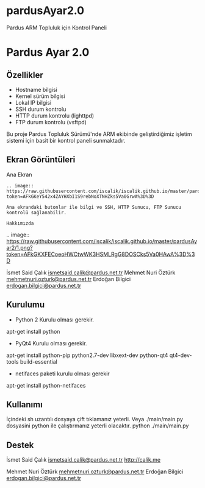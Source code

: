 # pardusAyar2.0
Pardus ARM Topluluk için Kontrol Paneli

Pardus Ayar 2.0
===========

Özellikler
--------
- Hostname bilgisi
- Kernel sürüm bilgisi
- Lokal IP bilgisi
- SSH durum kontrolu
- HTTP durum kontrolu (lighttpd)
- FTP durum kontrolu (vsftpd)


Bu proje Pardus Topluluk Sürümü'nde ARM ekibinde geliştirdiğimiz
işletim sistemi için basit bir kontrol paneli sunmaktadır.


Ekran Görüntüleri
-----------


Ana Ekran
~~~~~~
.. image:: https://raw.githubusercontent.com/iscalik/iscalik.github.io/master/pardusAyar2/0.png?token=AFkGKeY542x4ZAYHXbI1S9rebNoXTNHZks5Va0GrwA%3D%3D

Ana ekrandaki butonlar ile bilgi ve SSH, HTTP Sunucu, FTP Sunucu kontrolü sağlanabilir.

Hakkımızda
~~~~~~~~~~~~~~~
.. image:: https://raw.githubusercontent.com/iscalik/iscalik.github.io/master/pardusAyar2/1.png?token=AFkGKXFECoeoHWCtwWK3HSMLRgG8DOSCks5Va0HAwA%3D%3D

İsmet Said Çalık <ismetsaid.calik@pardus.net.tr>
Mehmet Nuri Öztürk <mehmetnuri.ozturk@pardus.net.tr>
Erdoğan Bilgici <erdogan.bilgici@pardus.net.tr>


Kurulumu
------------
- Python 2 Kurulu olması gerekir.

apt-get install python


- PyQt4 Kurulu olması gerekir.

apt-get install python-pip python2.7-dev libxext-dev python-qt4 qt4-dev-tools build-essential

- netifaces paketi kurulu olması gerekir

apt-get install python-netifaces

Kullanımı
-----
İçindeki sh uzantılı dosyaya çift tıklamanız yeterli. Veya ./main/main.py dosyasini python ile çalıştırmanız yeterli olacaktır.
python ./main/main.py

Destek
---
İsmet Said Çalık <ismetsaid.calik@pardus.net.tr>
http://calik.me

Mehmet Nuri Öztürk <mehmetnuri.ozturk@pardus.net.tr>
Erdoğan Bilgici <erdogan.bilgici@pardus.net.tr>
